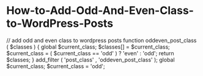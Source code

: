 # How-to-Add-Odd-And-Even-Class-to-WordPress-Posts



// add odd and even class to wordpress posts
function oddeven_post_class ( $classes ) {
    global $current_class;
    $classes[] = $current_class;
    $current_class = ( $current_class == 'odd' ) ? 'even' : 'odd';
    return $classes;
}
add_filter ( 'post_class' , 'oddeven_post_class' );
global $current_class;
$current_class = 'odd';
